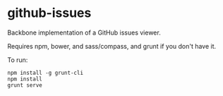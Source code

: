github-issues
=============

Backbone implementation of a GitHub issues viewer.

Requires npm, bower, and sass/compass, and grunt if you don't have it.

To run:

```
npm install -g grunt-cli
npm install
grunt serve
```
